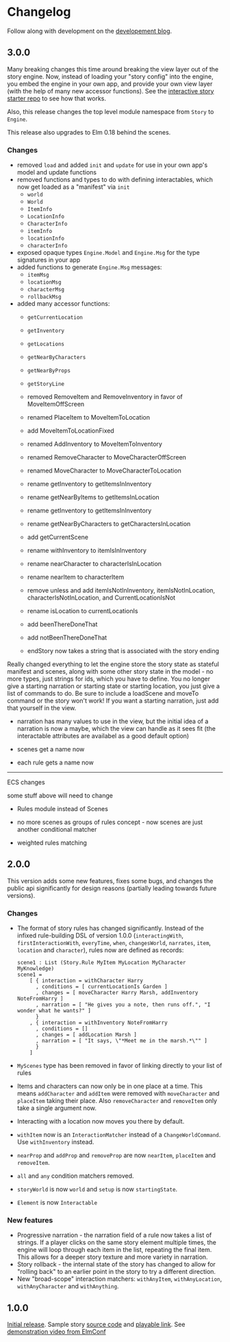 # Changelog

Follow along with development on the [developement blog](http://blog.elmnarrativeengine.com/).

## 3.0.0

Many breaking changes this time around breaking the view layer out of the story engine.  Now, instead of loading your "story config" into the engine, you embed the engine in your own app, and provide your own view layer (with the help of many new accessor functions).  See the [interactive story starter repo](https://github.com/jschomay/elm-interactive-story-starter.git) to see how that works.

Also, this release changes the top level module namespace from `Story` to `Engine`.

This release also upgrades to Elm 0.18 behind the scenes.

### Changes

- removed `load` and added `init` and `update` for use in your own app's model and update functions
- removed functions and types to do with defining interactables, which now get loaded as a "manifest" via `init`
  - `world`
  - `World`
  - `ItemInfo`
  - `LocationInfo`
  - `CharacterInfo`
  - `itemInfo`
  - `locationInfo`
  - `characterInfo`
- exposed opaque types `Engine.Model` and `Engine.Msg` for the type signatures in your app
- added functions to generate `Engine.Msg` messages:
  - `itemMsg`
  - `locationMsg`
  - `characterMsg`
  - `rollbackMsg`
- added many accessor functions:
  - `getCurrentLocation`
  - `getInventory`
  - `getLocations`
  - `getNearByCharacters`
  - `getNearByProps`
  - `getStoryLine`


  - removed RemoveItem and RemoveInventory in favor of MoveItemOffScreen
  - renamed PlaceItem to MoveItemToLocation
  - add MoveItemToLocationFixed
  - renamed AddInventory to MoveItemToInventory
  - renamed RemoveCharacter to MoveCharacterOffScreen
  - renamed MoveCharacter to MoveCharacterToLocation

  - rename getInventory to getItemsInInventory
  - rename getNearByItems to getItemsInLocation
  - rename getInventory to getItemsInInventory
  - rename getNearByCharacters to getCharactersInLocation

  - add getCurrentScene

  - rename withInventory to itemIsInInventory
  - rename nearCharacter to characterIsInLocation
  - rename nearItem to characterItem

  - remove unless and add itemIsNotInInventory, itemIsNotInLocation, characterIsNotInLocation, and CurrentLocationIsNot

  - rename isLocation to currentLocationIs

  - add beenThereDoneThat
  - add notBeenThereDoneThat

  - endStory now takes a string that is associated with the story ending

Really changed everything to let the engine store the story state as stateful manifest and scenes, along with some other story state in the model - no more types, just strings for ids, which you have to define.
You no longer give a starting narration or starting state or starting location, you just give a list of commands to do.  Be sure to include a loadScene and moveTo command or the story won't work!  If you want a starting narration, just add that yourself in the view.


- narration has many values to use in the view, but the initial idea of a narration is now a maybe, which the view can handle as it sees fit (the interactable attributes are availabel as a good default option)

- scenes get a name now
- each rule gets a name now

---

ECS changes

some stuff above will need to change

- Rules module instead of Scenes
- no more scenes as groups of rules concept - now scenes are just another conditional matcher


- weighted rules matching

## 2.0.0

This version adds some new features, fixes some bugs, and changes the public api significantly for design reasons (partially leading towards future versions).

### Changes

- The format of story rules has changed significantly.  Instead of the infixed rule-building DSL of version 1.0.0 (`interactingWith`, `firstInteractionWith`, `everyTime`, `when`, `changesWorld`, `narrates`, `item`, `location` and `character`), rules now are defined as records:

      scene1 : List (Story.Rule MyItem MyLocation MyCharacter MyKnowledge)
      scene1 =
          [ { interaction = withCharacter Harry
            , conditions = [ currentLocationIs Garden ]
            , changes = [ moveCharacter Harry Marsh, addInventory NoteFromHarry ]
            , narration = [ "He gives you a note, then runs off.", "I wonder what he wants?" ]
            }
          , { interaction = withInventory NoteFromHarry
            , conditions = []
            , changes = [ addLocation Marsh ]
            , narration = [ "It says, \"*Meet me in the marsh.*\"" ]
            }
          ]


- `MyScenes` type has been removed in favor of linking directly to your list of rules
- Items and characters can now only be in one place at a time.  This means `addCharacter` and `addItem` were removed with `moveCharacter` and `placeItem` taking their place.  Also `removeCharacter` and `removeItem` only take a single argument now.
- Interacting with a location now moves you there by default.
- `withItem` now is an `InteractionMatcher` instead of a `ChangeWorldCommand`.  Use `withInventory` instead.
- `nearProp` and `addProp` and `removeProp` are now `nearItem`, `placeItem` and `removeItem`.
- `all` and `any` condition matchers removed.
- `storyWorld` is now `world` and `setup` is now `startingState`.
- `Element` is now `Interactable`

### New features

- Progressive narration - the narration field of a rule now takes a list of strings.  If a player clicks on the same story element multiple times, the engine will loop through each item in the list, repeating the final item.  This allows for a deeper story texture and more variety in narration.
- Story rollback - the internal state of the story has changed to allow for "rolling back" to an earlier point in the story to try a different direction.
- New "broad-scope" interaction matchers: `withAnyItem`, `withAnyLocation`, `withAnyCharacter` and `withAnything`.

## 1.0.0

[Initial release](http://package.elm-lang.org/packages/jschomay/elm-narrative-engine/1.0.0).  Sample story [source code](https://github.com/jschomay/elm-interactive-story-starter/tree/a481a0d8a2662fe1b08a2cffff0334c9c1b74dec/src) and [playable link](http://blog.elmnarrativeengine.com/sample-stories/curse-of-the-tech-demo/).  See [demonstration video from ElmConf](http://youtube.com/watch?v=t8RSxzpw1Yw)
